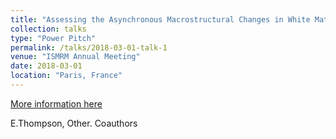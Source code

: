 ```yaml
---
title: "Assessing the Asynchronous Macrostructural Changes in White Matter Tracts of the Developing Brain"
collection: talks
type: "Power Pitch"
permalink: /talks/2018-03-01-talk-1
venue: "ISMRM Annual Meeting"
date: 2018-03-01
location: "Paris, France"
---
```


[More information here]( https://index.mirasmart.com/ISMRM2018/PDFfiles/0745.html)

E.Thompson, Other. Coauthors
